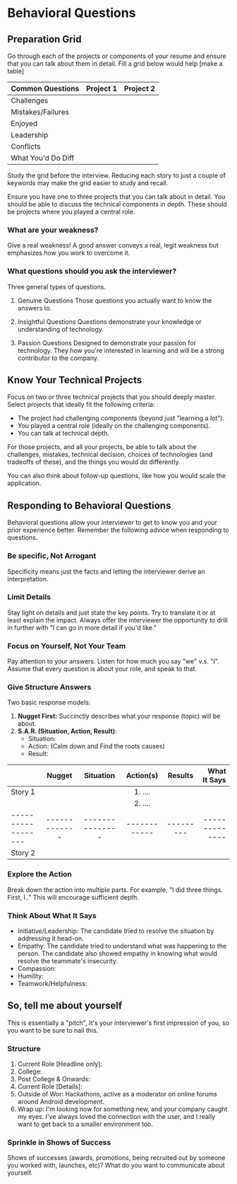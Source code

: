 # Behavioral Questions

## Preparation Grid
Go through each of the projects or components of your resume and ensure that you can talk about them in detail. Fill a grid below would help
[make a table]

| Common Questions    | Project 1   | Project 2     |
| :---                |    :----:   |          ---: |
| Challenges          |             |               |
| Mistakes/Failures   |             |               |
| Enjoyed             |             |               |
| Leadership          |             |               |
| Conflicts           |             |               |
| What You'd Do Diff  |             |               |



Study the grid before the interview. Reducing each story to just a couple of keywords may make the grid easier to study and recall. 

Ensure you have one to three projects that you can talk about in detail. You should be able to discuss the technical components in depth. These should be projects where you played a central role.

### What are your weakness?
Give a real weakness! A good answer conveys a real, legit weakness but emphasizes how you work to overcome it.

### What questions should you ask the interviewer?
Three general types of questions.
1. Genuine Questions
Those questions you actually want to know the answers to.

2. Insightful Questions
Questions demonstrate your knowledge or understanding of technology.

3. Passion Questions
Designed to demonstrate your passion for technology. They how you're interested in learning and will be a strong contributor to the company.


## Know Your Technical Projects

Focus on two or three technical projects  that you should deeply master. Select projects that ideally fit the following criteria:
- The project had challenging components (beyond just "learning a lot").
- You played a central role (ideally on the challenging components).
- You can talk at technical depth.

For those projects, and all your projects, be able to talk about the challenges, mistakes, technical decision, choices of technologies (and tradeoffs of these), and the things you would do differently.

You can also think about follow-up questions, like how you would scale the application.

## Responding to Behavioral Questions

Behavioral questions allow your interviewer to get to know you and your prior experience better. Remember the following advice when responding to questions. 

### Be specific, Not Arrogant 
Specificity means just the facts and letting the interviewer derive an interpretation. 

### Limit Details
Stay light on details and just state the key points. Try to translate it or at least explain the impact. Always offer the interviewer the opportunity to drill in further with "I can go in more detail if you'd like."

### Focus on Yourself, Not Your Team
Pay attention to your answers. Listen for how much you say "we" v.s. "I". Assume that every question is about your role, and speak to that. 

### Give Structure Answers
Two basic response models:

1. __Nugget First:__ Succinctly describes what your response (topic) will be about. 
2. __S.A.R. (Situation, Action, Result)__: 
    - Situation:  
    - Action: (Calm down and Find the roots causes)
    - Result:


|                  | Nugget      |    Situation  |  Action(s) | Results | What It Says |
| :---             |    :----:   |       :---:   |  :---:     | :---:   |    ---:      |
| Story 1          |             |               |  1. ....   |         |              |
|                  |             |               |  2. ....   |         |              |
|------------------|-------------|---------------|------------|---------|--------------|
| Story 2          |             |               |            |         |              |


### Explore the Action
Break down the action into multiple parts. For example, "I did three things. First, I.." This will encourage sufficient depth.

### Think About What It Says

- Initiative/Leadership: The candidate tried to resolve the situation by addressing it head-on.
- Empathy: The candidate tried to understand what was happening to the person. The candidate also showed empathy in knowing what would resolve the teammate's insecurity.
- Compassion:
- Humility:
- Teamwork/Helpfulness:


## So, tell me about yourself

This is essentially a "pitch", It's your interviewer's first impression of you, so you want to be sure to nail this.

### Structure 

1. Current Role [Headline only]: 
2. College:
3. Post College & Onwards:
4. Current Role [Details]:
4. Outside of Wor: Hackathons, active as a moderator on online forums around Android development.
5. Wrap up: I'm looking now for something new, and your company caught my eyes. I've always loved the connection with the user, and I really want to get back to a smaller environment too.


### Sprinkle in Shows of Success
Shows of successes (awards, promotions, being recruited out by someone you worked with, launches, etc)? What do you want to communicate about yourself.


